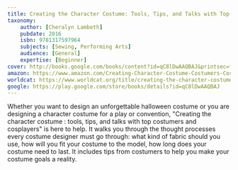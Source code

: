 ```yaml
---
title: Creating the Character Costume: Tools, Tips, and Talks with Top Costumers and Cosplayers
taxonomy:
	author: [Cheralyn Lambeth]
	pubdate: 2016
	isbn: 9781317597964
	subjects: [Sewing, Performing Arts]
	audience: [General]
	expertise: [Beginner]
cover: http://books.google.com/books/content?id=qC8lDwAAQBAJ&printsec=frontcover&img=1&zoom=1&edge=curl&source=gbs_api
amazon: https://www.amazon.com/Creating-Character-Costume-Costumers-Cosplayers/dp/1138472921/ref=sr_1_1?keywords=Creating+the+character+costume+%3A+tools%2C+tips%2C+and+talks+with+top+costumers+and+cosplayers&qid=1570650158&sr=8-1
worldcat: https://www.worldcat.org/title/creating-the-character-costume-tools-tips-and-talks-with-top-costumers-and-cosplayers/oclc/1019620569&referer=brief_results
google: https://play.google.com/store/books/details?id=qC8lDwAAQBAJ
---
```

Whether you want to design an  unforgettable halloween costume or you are designing a character costume for a play or convention, "Creating the character costume : tools, tips, and talks with top costumers and cosplayers" is here to help.  It walks you through the thought processes every costume designer must go through: what kind of fabric should you use, how will you fit your costume to the model, how long does your costume need to last.  It includes tips from costumers to help you make your costume goals a reality.